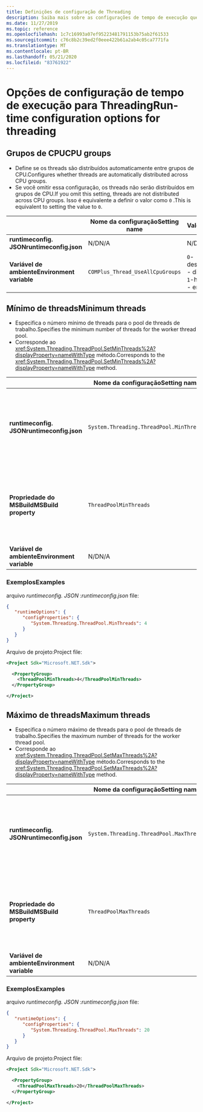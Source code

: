 ```yaml
---
title: Definições de configuração de Threading
description: Saiba mais sobre as configurações de tempo de execução que configuram Threading para aplicativos .NET Core.
ms.date: 11/27/2019
ms.topic: reference
ms.openlocfilehash: 1c7c16993a07ef95223481791153b75ab2f61533
ms.sourcegitcommit: c76c8b2c39ed2f0eee422b61a2ab4c05ca7771fa
ms.translationtype: MT
ms.contentlocale: pt-BR
ms.lasthandoff: 05/21/2020
ms.locfileid: "83761922"
---
```

# <a name="run-time-configuration-options-for-threading"></a><span data-ttu-id="0fad2-103">Opções de configuração de tempo de execução para Threading</span><span class="sxs-lookup"><span data-stu-id="0fad2-103">Run-time configuration options for threading</span></span>

## <a name="cpu-groups"></a><span data-ttu-id="0fad2-104">Grupos de CPU</span><span class="sxs-lookup"><span data-stu-id="0fad2-104">CPU groups</span></span>

- <span data-ttu-id="0fad2-105">Define se os threads são distribuídos automaticamente entre grupos de CPU.</span><span class="sxs-lookup"><span data-stu-id="0fad2-105">Configures whether threads are automatically distributed across CPU groups.</span></span>
- <span data-ttu-id="0fad2-106">Se você omitir essa configuração, os threads não serão distribuídos em grupos de CPU.</span><span class="sxs-lookup"><span data-stu-id="0fad2-106">If you omit this setting, threads are not distributed across CPU groups.</span></span> <span data-ttu-id="0fad2-107">Isso é equivalente a definir o valor como `0` .</span><span class="sxs-lookup"><span data-stu-id="0fad2-107">This is equivalent to setting the value to `0`.</span></span>

| | <span data-ttu-id="0fad2-108">Nome da configuração</span><span class="sxs-lookup"><span data-stu-id="0fad2-108">Setting name</span></span> | <span data-ttu-id="0fad2-109">Valores</span><span class="sxs-lookup"><span data-stu-id="0fad2-109">Values</span></span> |
| - | - | - |
| <span data-ttu-id="0fad2-110">**runtimeconfig. JSON**</span><span class="sxs-lookup"><span data-stu-id="0fad2-110">**runtimeconfig.json**</span></span> | <span data-ttu-id="0fad2-111">N/D</span><span class="sxs-lookup"><span data-stu-id="0fad2-111">N/A</span></span> | <span data-ttu-id="0fad2-112">N/D</span><span class="sxs-lookup"><span data-stu-id="0fad2-112">N/A</span></span> |
| <span data-ttu-id="0fad2-113">**Variável de ambiente**</span><span class="sxs-lookup"><span data-stu-id="0fad2-113">**Environment variable**</span></span> | `COMPlus_Thread_UseAllCpuGroups` | <span data-ttu-id="0fad2-114">`0`-desabilitado</span><span class="sxs-lookup"><span data-stu-id="0fad2-114">`0` - disabled</span></span><br/><span data-ttu-id="0fad2-115">`1`-habilitado</span><span class="sxs-lookup"><span data-stu-id="0fad2-115">`1` - enabled</span></span> |

## <a name="minimum-threads"></a><span data-ttu-id="0fad2-116">Mínimo de threads</span><span class="sxs-lookup"><span data-stu-id="0fad2-116">Minimum threads</span></span>

- <span data-ttu-id="0fad2-117">Especifica o número mínimo de threads para o pool de threads de trabalho.</span><span class="sxs-lookup"><span data-stu-id="0fad2-117">Specifies the minimum number of threads for the worker thread pool.</span></span>
- <span data-ttu-id="0fad2-118">Corresponde ao <xref:System.Threading.ThreadPool.SetMinThreads%2A?displayProperty=nameWithType> método.</span><span class="sxs-lookup"><span data-stu-id="0fad2-118">Corresponds to the <xref:System.Threading.ThreadPool.SetMinThreads%2A?displayProperty=nameWithType> method.</span></span>

| | <span data-ttu-id="0fad2-119">Nome da configuração</span><span class="sxs-lookup"><span data-stu-id="0fad2-119">Setting name</span></span> | <span data-ttu-id="0fad2-120">Valores</span><span class="sxs-lookup"><span data-stu-id="0fad2-120">Values</span></span> |
| - | - | - |
| <span data-ttu-id="0fad2-121">**runtimeconfig. JSON**</span><span class="sxs-lookup"><span data-stu-id="0fad2-121">**runtimeconfig.json**</span></span> | `System.Threading.ThreadPool.MinThreads` | <span data-ttu-id="0fad2-122">Um inteiro que representa o número mínimo de threads</span><span class="sxs-lookup"><span data-stu-id="0fad2-122">An integer that represents the minimum number of threads</span></span> |
| <span data-ttu-id="0fad2-123">**Propriedade do MSBuild**</span><span class="sxs-lookup"><span data-stu-id="0fad2-123">**MSBuild property**</span></span> | `ThreadPoolMinThreads` | <span data-ttu-id="0fad2-124">Um inteiro que representa o número mínimo de threads</span><span class="sxs-lookup"><span data-stu-id="0fad2-124">An integer that represents the minimum number of threads</span></span> |
| <span data-ttu-id="0fad2-125">**Variável de ambiente**</span><span class="sxs-lookup"><span data-stu-id="0fad2-125">**Environment variable**</span></span> | <span data-ttu-id="0fad2-126">N/D</span><span class="sxs-lookup"><span data-stu-id="0fad2-126">N/A</span></span> | <span data-ttu-id="0fad2-127">N/D</span><span class="sxs-lookup"><span data-stu-id="0fad2-127">N/A</span></span> |

### <a name="examples"></a><span data-ttu-id="0fad2-128">Exemplos</span><span class="sxs-lookup"><span data-stu-id="0fad2-128">Examples</span></span>

<span data-ttu-id="0fad2-129">arquivo *runtimeconfig. JSON* :</span><span class="sxs-lookup"><span data-stu-id="0fad2-129">*runtimeconfig.json* file:</span></span>

```json
{
   "runtimeOptions": {
      "configProperties": {
         "System.Threading.ThreadPool.MinThreads": 4
      }
   }
}
```

<span data-ttu-id="0fad2-130">Arquivo de projeto:</span><span class="sxs-lookup"><span data-stu-id="0fad2-130">Project file:</span></span>

```xml
<Project Sdk="Microsoft.NET.Sdk">

  <PropertyGroup>
    <ThreadPoolMinThreads>4</ThreadPoolMinThreads>
  </PropertyGroup>

</Project>
```

## <a name="maximum-threads"></a><span data-ttu-id="0fad2-131">Máximo de threads</span><span class="sxs-lookup"><span data-stu-id="0fad2-131">Maximum threads</span></span>

- <span data-ttu-id="0fad2-132">Especifica o número máximo de threads para o pool de threads de trabalho.</span><span class="sxs-lookup"><span data-stu-id="0fad2-132">Specifies the maximum number of threads for the worker thread pool.</span></span>
- <span data-ttu-id="0fad2-133">Corresponde ao <xref:System.Threading.ThreadPool.SetMaxThreads%2A?displayProperty=nameWithType> método.</span><span class="sxs-lookup"><span data-stu-id="0fad2-133">Corresponds to the <xref:System.Threading.ThreadPool.SetMaxThreads%2A?displayProperty=nameWithType> method.</span></span>

| | <span data-ttu-id="0fad2-134">Nome da configuração</span><span class="sxs-lookup"><span data-stu-id="0fad2-134">Setting name</span></span> | <span data-ttu-id="0fad2-135">Valores</span><span class="sxs-lookup"><span data-stu-id="0fad2-135">Values</span></span> |
| - | - | - |
| <span data-ttu-id="0fad2-136">**runtimeconfig. JSON**</span><span class="sxs-lookup"><span data-stu-id="0fad2-136">**runtimeconfig.json**</span></span> | `System.Threading.ThreadPool.MaxThreads` | <span data-ttu-id="0fad2-137">Um inteiro que representa o número máximo de threads</span><span class="sxs-lookup"><span data-stu-id="0fad2-137">An integer that represents the maximum number of threads</span></span> |
| <span data-ttu-id="0fad2-138">**Propriedade do MSBuild**</span><span class="sxs-lookup"><span data-stu-id="0fad2-138">**MSBuild property**</span></span> | `ThreadPoolMaxThreads` | <span data-ttu-id="0fad2-139">Um inteiro que representa o número máximo de threads</span><span class="sxs-lookup"><span data-stu-id="0fad2-139">An integer that represents the maximum number of threads</span></span> |
| <span data-ttu-id="0fad2-140">**Variável de ambiente**</span><span class="sxs-lookup"><span data-stu-id="0fad2-140">**Environment variable**</span></span> | <span data-ttu-id="0fad2-141">N/D</span><span class="sxs-lookup"><span data-stu-id="0fad2-141">N/A</span></span> | <span data-ttu-id="0fad2-142">N/D</span><span class="sxs-lookup"><span data-stu-id="0fad2-142">N/A</span></span> |

### <a name="examples"></a><span data-ttu-id="0fad2-143">Exemplos</span><span class="sxs-lookup"><span data-stu-id="0fad2-143">Examples</span></span>

<span data-ttu-id="0fad2-144">arquivo *runtimeconfig. JSON* :</span><span class="sxs-lookup"><span data-stu-id="0fad2-144">*runtimeconfig.json* file:</span></span>

```json
{
   "runtimeOptions": {
      "configProperties": {
         "System.Threading.ThreadPool.MaxThreads": 20
      }
   }
}
```

<span data-ttu-id="0fad2-145">Arquivo de projeto:</span><span class="sxs-lookup"><span data-stu-id="0fad2-145">Project file:</span></span>

```xml
<Project Sdk="Microsoft.NET.Sdk">

  <PropertyGroup>
    <ThreadPoolMaxThreads>20</ThreadPoolMaxThreads>
  </PropertyGroup>

</Project>
```
